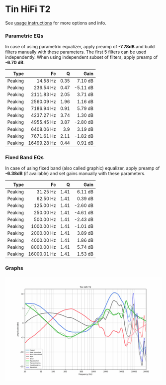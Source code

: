 # Tin HiFi T2
See [usage instructions](https://github.com/jaakkopasanen/AutoEq#usage) for more options and info.

### Parametric EQs
In case of using parametric equalizer, apply preamp of **-7.78dB** and build filters manually
with these parameters. The first 5 filters can be used independently.
When using independent subset of filters, apply preamp of **-6.70 dB**.

| Type    | Fc          |    Q | Gain     |
|--------:|------------:|-----:|---------:|
| Peaking | 14.58 Hz    | 0.35 | 7.10 dB  |
| Peaking | 236.54 Hz   | 0.47 | -5.11 dB |
| Peaking | 2111.83 Hz  | 2.05 | 3.71 dB  |
| Peaking | 2560.09 Hz  | 1.96 | 1.16 dB  |
| Peaking | 7186.94 Hz  | 0.91 | 5.79 dB  |
| Peaking | 4237.27 Hz  | 3.74 | 1.30 dB  |
| Peaking | 4955.45 Hz  | 3.87 | -2.80 dB |
| Peaking | 6408.06 Hz  | 3.9  | 3.19 dB  |
| Peaking | 7671.61 Hz  | 2.11 | -1.82 dB |
| Peaking | 16499.28 Hz | 0.44 | 0.91 dB  |

### Fixed Band EQs
In case of using fixed band (also called graphic) equalizer, apply preamp of **-6.38dB**
(if available) and set gains manually with these parameters.

| Type    | Fc          |    Q | Gain     |
|--------:|------------:|-----:|---------:|
| Peaking | 31.25 Hz    | 1.41 | 6.11 dB  |
| Peaking | 62.50 Hz    | 1.41 | 0.39 dB  |
| Peaking | 125.00 Hz   | 1.41 | -2.60 dB |
| Peaking | 250.00 Hz   | 1.41 | -4.61 dB |
| Peaking | 500.00 Hz   | 1.41 | -2.43 dB |
| Peaking | 1000.00 Hz  | 1.41 | -1.01 dB |
| Peaking | 2000.00 Hz  | 1.41 | 3.89 dB  |
| Peaking | 4000.00 Hz  | 1.41 | 1.86 dB  |
| Peaking | 8000.00 Hz  | 1.41 | 5.74 dB  |
| Peaking | 16000.01 Hz | 1.41 | 1.53 dB  |

### Graphs
![](./Tin%20HiFi%20T2.png)